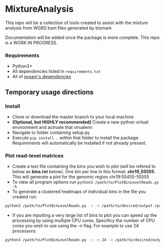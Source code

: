 # MixtureAnalysis

This repo will be a collection of tools created to assist with the mixture analysis from WGBS bam files generated by bismark

Documentation will be added once the package is more complete. This repo is a WORK IN PROGRESS.

### Requirements
* Python3+
* All dependencies listed in ```requirements.txt```
* All of [pysam's dependencies](http://pysam.readthedocs.io/en/latest/#)

## Temporary usage directions
### Install
* Clone or download the master branch to your local machine
* __(Optional, but HIGHLY recommended)__ Create a new python virtual environment and activate that virualenv
* Navigate to folder containing setup.py
* Execute `pip install .` within that folder to install the package. Requirements will automatically be installed if not already present.

### Plot read-level matrices
* Create a text file containing the bins you wish to plot (will be refered to below as __bins.txt__ below). One bin per line in this format: __chr19_55555__. This will generate a plot for the genomic region chr19:55455-55555
* To view all program options run ```python3 /path/to/PlotBinLevelReads.py -h```
* To generate a clustered heatmaps of individual bins in the file you created run:
```bash
python3 /path/to/PlotBinLevelReads.py -c -o /path/to/desired/output /path/to/bins.txt /path/to/alignment.bam
```
* If you are inputting a very large list of bins to plot you can speed up the processing by using multiple CPU cores. Specificy the number of CPU cores you wish to use using the -n flag. For example to use 24 processors:
```bash
python3 /path/to/PlotBinLevelReads.py -c -n 24 -o /path/to/desired/output /path/to/bins.txt /path/to/alignment.bam
```
